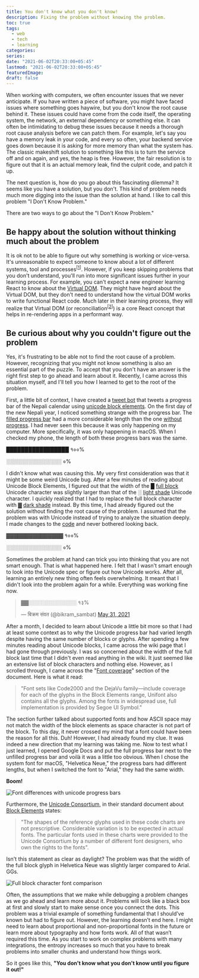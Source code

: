 ```yaml
---
title: You don't know what you don't know!
description: Fixing the problem without knowing the problem.
toc: true
tags:
  - web
  - tech
  - learning
categories:
series:
date: "2021-06-02T20:33:00+05:45"
lastmod: "2021-06-02T20:33:00+05:45"
featuredImage:
draft: false
---
```


When working with computers, we often encounter issues that we never anticipate. If you have written a piece of software, you might have faced issues where something goes haywire, but you don't know the root cause behind it. These issues could have come from the code itself, the operating system, the network, an external dependency or something else. It can often be intimidating to debug these issues because it needs a thorough root cause analysis before we can patch them. For example, let's say you have a memory leak in your code, and every so often, your backend service goes down because it is asking for more memory than what the system has. The classic makeshift solution to something like this is to turn the service off and on again, and yes, the heap is free. However, the fair resolution is to figure out that it is an actual memory leak, find the culprit code, and patch it up.

The next question is, how do you go about this fascinating dilemma? It seems like you have a solution, but you don't. This kind of problem needs much more digging into the issue than the solution at hand. I like to call this problem "I Don't Know Problem."

There are two ways to go about the "I Don't Know Problem."
## Be happy about the solution without thinking much about the problem

It is ok not to be able to figure out why something is working or vice-versa. It's unreasonable to expect someone to know about a lot of different systems, tool and processes<sup>[[1](https://jvns.ca/blog/learn-how-things-work/#you-can-use-something-without-understanding-how-it-works-and-that-can-be-ok)]</sup>. However, if you keep skipping problems that you don't understand, you'll run into more significant issues further in your learning process. For example, you can't expect a new engineer learning React to know about the [Virtual DOM](https://reactjs.org/docs/faq-internals.html). They might have heard about the Virtual DOM, but they don't need to understand how the virtual DOM works to write functional React code. Much later in their learning process, they will realize that Virtual DOM (or reconciliation<sup>[[2](https://github.com/acdlite/react-fiber-architecture#reconciliation-versus-rendering)]</sup>) is a core React concept that helps in re-rendering apps in a performant way.

## Be curious about why you couldn't figure out the problem

Yes, it's frustrating to be able not to find the root cause of a problem. However, recognizing that you might not know something is also an essential part of the puzzle. To accept that you don't have an answer is the right first step to go ahead and learn about it. Recently, I came across this situation myself, and I'll tell you how I learned to get to the root of the problem.

First, a little bit of context, I have created a [tweet bot](https://twitter.com/bikram_sambat) that tweets a progress bar of the Nepali calendar using [unicode block elements](https://en.wikipedia.org/wiki/Block_Elements). On the first day of the new Nepali year, I noticed something strange with the progress bar. The [filled progress bar](https://twitter.com/bikram_sambat/status/1382034603372908550) had a more considerable length than the one [without progress](https://twitter.com/bikram_sambat/status/1382034607676219392). I had never seen this because it was only happening on my computer. More specifically, it was only happening in macOS. When I checked my phone, the length of both these progress bars was the same.

█████████████████ १००%

░░░░░░░░░░░░░░░ ०%

I didn't know what was causing this. My very first consideration was that it might be some weird Unicode bug. After a few minutes of reading about Unicode Block Elements, I figured out that the width of the █ [full block](https://www.compart.com/en/unicode/U+2588) Unicode character was slightly larger than that of the ░ [light shade](https://www.compart.com/en/unicode/U+2591) Unicode character. I quickly realized that I had to replace the full block character with ▓ [dark shade](https://www.compart.com/en/unicode/U+2593) instead. By this time, I had already figured out the solution without finding the root cause of the problem. I assumed that the problem was with Unicode instead of trying to analyze the situation deeply. I made changes to the [code](https://github.com/mesaugat/bikram-sambat-progress/commit/7bd7490acba4728732e0bde43e13ead9cbca145a) and never bothered looking back.

▓▓▓▓▓▓▓▓▓▓▓▓▓▓▓ १००%

░░░░░░░░░░░░░░░ ०%

Sometimes the problem at hand can trick you into thinking that you are not smart enough. That is what happened here. I felt that I wasn't smart enough to look into the Unicode spec or figure out how Unicode works. After all, learning an entirely new thing often feels overwhelming. It meant that I didn't look into the problem again for a while. Everything was working fine now.

<blockquote class="twitter-tweet"><p lang="und" dir="ltr">▓▓░░░░░░░░░░░░░ १३%</p>&mdash; बिक्रम संवत (@bikram_sambat) <a href="https://twitter.com/bikram_sambat/status/1399229903933947905?ref_src=twsrc%5Etfw">May 31, 2021</a></blockquote> <script async src="https://platform.twitter.com/widgets.js" charset="utf-8"></script>

After a month, I decided to learn about Unicode a little bit more so that I had at least some context as to why the Unicode progress bar had varied length despite having the same number of blocks or glyphs. After spending a few minutes reading about Unicode blocks, I came across the wiki page that I had gone through previously. I was so concerned about the width of the full block last time that I didn't even read anything in the wiki. It just seemed like an extensive list of block characters and nothing else. However, as I scrolled through, I came across the "[Font coverage](https://en.wikipedia.org/wiki/Block_Elements#Font_coverage)" section of the document. Here is what it read:

> "Font sets like Code2000 and the DejaVu family—include coverage for each of the glyphs in the Block Elements range, Unifont also contains all the glyphs. Among the fonts in widespread use, full implementation is provided by Segoe UI Symbol."

The section further talked about supported fonts and how ASCII space may not match the width of the block elements as space character is not part of the block. To this day, it never crossed my mind that a font could have been the reason for all this. Duh! However, I had already found my clue. It was indeed a new direction that my learning was taking me. Now to test what I just learned, I opened Google Docs and put the full progress bar next to the unfilled progress bar and voilà it was a little too obvious. When I chose the system font for macOS, "Helvetica Neue," the progress bars had different lengths, but when I switched the font to "Arial," they had the same width.

__Boom!__

<!-- TODO: Add support for figcaption -->
![Font differences with unicode progress bars](/gifs/what-the-font.gif "Font differences with unicode progress bars")

Furthermore, the [Unicode Consortium](https://unicode.org), in their standard document about [Block Elements](https://unicode.org/charts/PDF/U2580.pdf) states:

> "The shapes of the reference glyphs used in these code charts are not prescriptive. Considerable variation is to be expected in actual fonts. The particular fonts used in these charts were provided to the Unicode Consortium by a number of different font designers, who own the rights to the fonts".

Isn't this statement as clear as daylight? The problem was that the width of the full block glyph in Helvetica Neue was slightly larger compared to Arial. GGs.

![Full block character font comparison](/gifs/full-block-character-comparison.gif "Full block character font comparison")

Often, the assumptions that we make while debugging a problem changes as we go ahead and learn more about it. Problems will look like a black box at first and slowly start to make sense once you connect the dots. This problem was a trivial example of something fundamental that I should’ve known but had to figure out. However, the learning doesn’t end here. I might need to learn about proportional and non-proportional fonts in the future or learn more about typography and how fonts work. All of that wasn’t required this time. As you start to work on complex problems with many integrations, the entropy increases so much that you have to break problems into smaller chunks and understand how things work.

So it goes like this, __"You don't know what you don't know until you figure it out!"__
